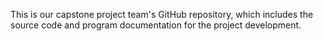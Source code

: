 This is our capstone project team's GitHub repository, which includes the source code and program documentation for the project development.
